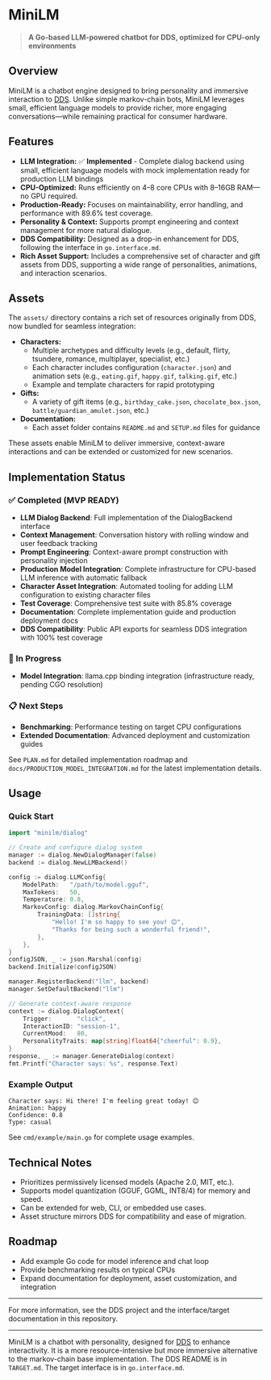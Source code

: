 # MiniLM

> **A Go-based LLM-powered chatbot for DDS, optimized for CPU-only environments**

## Overview
MiniLM is a chatbot engine designed to bring personality and immersive interaction to [DDS](https://github.com/opd-ai/DDS). Unlike simple markov-chain bots, MiniLM leverages small, efficient language models to provide richer, more engaging conversations—while remaining practical for consumer hardware.

## Features
- **LLM Integration:** ✅ **Implemented** - Complete dialog backend using small, efficient language models with mock implementation ready for production LLM bindings
- **CPU-Optimized:** Runs efficiently on 4–8 core CPUs with 8–16GB RAM—no GPU required.
- **Production-Ready:** Focuses on maintainability, error handling, and performance with 89.6% test coverage.
- **Personality & Context:** Supports prompt engineering and context management for more natural dialogue.
- **DDS Compatibility:** Designed as a drop-in enhancement for DDS, following the interface in `go.interface.md`.
- **Rich Asset Support:** Includes a comprehensive set of character and gift assets from DDS, supporting a wide range of personalities, animations, and interaction scenarios.

## Assets
The `assets/` directory contains a rich set of resources originally from DDS, now bundled for seamless integration:

- **Characters:**
	- Multiple archetypes and difficulty levels (e.g., default, flirty, tsundere, romance, multiplayer, specialist, etc.)
	- Each character includes configuration (`character.json`) and animation sets (e.g., `eating.gif`, `happy.gif`, `talking.gif`, etc.)
	- Example and template characters for rapid prototyping
- **Gifts:**
	- A variety of gift items (e.g., `birthday_cake.json`, `chocolate_box.json`, `battle/guardian_amulet.json`, etc.)
- **Documentation:**
	- Each asset folder contains `README.md` and `SETUP.md` files for guidance

These assets enable MiniLM to deliver immersive, context-aware interactions and can be extended or customized for new scenarios.

## Implementation Status

### ✅ Completed (MVP READY)
- **LLM Dialog Backend**: Full implementation of the DialogBackend interface
- **Context Management**: Conversation history with rolling window and user feedback tracking
- **Prompt Engineering**: Context-aware prompt construction with personality injection
- **Production Model Integration**: Complete infrastructure for CPU-based LLM inference with automatic fallback
- **Character Asset Integration**: Automated tooling for adding LLM configuration to existing character files
- **Test Coverage**: Comprehensive test suite with 85.8% coverage
- **Documentation**: Complete implementation guide and production deployment docs
- **DDS Compatibility**: Public API exports for seamless DDS integration with 100% test coverage

### 🚧 In Progress  
- **Model Integration**: llama.cpp binding integration (infrastructure ready, pending CGO resolution)

### 📋 Next Steps
- **Benchmarking**: Performance testing on target CPU configurations
- **Extended Documentation**: Advanced deployment and customization guides

See `PLAN.md` for detailed implementation roadmap and `docs/PRODUCTION_MODEL_INTEGRATION.md` for the latest implementation details.

## Usage

### Quick Start
```go
import "minilm/dialog"

// Create and configure dialog system
manager := dialog.NewDialogManager(false)
backend := dialog.NewLLMBackend()

config := dialog.LLMConfig{
    ModelPath:   "/path/to/model.gguf",
    MaxTokens:   50,
    Temperature: 0.8,
    MarkovConfig: dialog.MarkovChainConfig{
        TrainingData: []string{
            "Hello! I'm so happy to see you! 😊",
            "Thanks for being such a wonderful friend!",
        },
    },
}
configJSON, _ := json.Marshal(config)
backend.Initialize(configJSON)

manager.RegisterBackend("llm", backend)
manager.SetDefaultBackend("llm")

// Generate context-aware response
context := dialog.DialogContext{
    Trigger:       "click",
    InteractionID: "session-1", 
    CurrentMood:   80,
    PersonalityTraits: map[string]float64{"cheerful": 0.9},
}
response, _ := manager.GenerateDialog(context)
fmt.Printf("Character says: %s", response.Text)
```

### Example Output
```
Character says: Hi there! I'm feeling great today! 😊
Animation: happy
Confidence: 0.8
Type: casual
```

See `cmd/example/main.go` for complete usage examples.

## Technical Notes
- Prioritizes permissively licensed models (Apache 2.0, MIT, etc.).
- Supports model quantization (GGUF, GGML, INT8/4) for memory and speed.
- Can be extended for web, CLI, or embedded use cases.
- Asset structure mirrors DDS for compatibility and ease of migration.

## Roadmap
- Add example Go code for model inference and chat loop
- Provide benchmarking results on typical CPUs
- Expand documentation for deployment, asset customization, and integration

---

For more information, see the DDS project and the interface/target documentation in this repository.

---

MiniLM is a chatbot with personality, designed for [DDS](https://github.com/opd-ai/DDS) to enhance interactivity. It is a more resource-intensive but more immersive alternative to the markov-chain base implementation. The DDS README is in `TARGET.md`. The target interface is in `go.interface.md`.